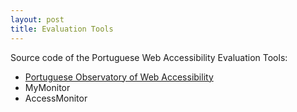 ```yaml
---
layout: post
title: Evaluation Tools
---
```


Source code of the Portuguese Web Accessibility Evaluation Tools:

- <a href="https://github.com/unidade-acesso/observatory">Portuguese Observatory of Web Accessibility</a>
- MyMonitor
- AccessMonitor
